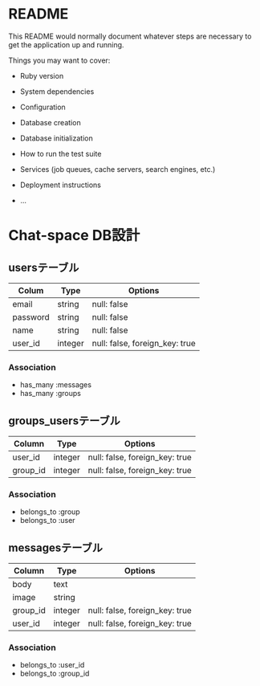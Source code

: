 # README

This README would normally document whatever steps are necessary to get the
application up and running.

Things you may want to cover:

* Ruby version

* System dependencies

* Configuration

* Database creation

* Database initialization

* How to run the test suite

* Services (job queues, cache servers, search engines, etc.)

* Deployment instructions

* ...

# Chat-space DB設計

## usersテーブル

|Colum|Type|Options|
|-----|----|-------|
|email|string|null: false|
|password|string|null: false|
|name|string|null: false|
|user_id|integer|null: false, foreign_key: true|

### Association
- has_many :messages
- has_many :groups

## groups_usersテーブル

|Column|Type|Options|
|------|----|-------|
|user_id|integer|null: false, foreign_key: true|
|group_id|integer|null: false, foreign_key: true|

### Association
- belongs_to :group
- belongs_to :user

## messagesテーブル

|Column|Type|Options|
|------|----|-------|
|body|text||
|image|string||
|group_id|integer|null: false, foreign_key: true|
|user_id|integer|null: false, foreign_key: true|

### Association
- belongs_to :user_id
- belongs_to :group_id
